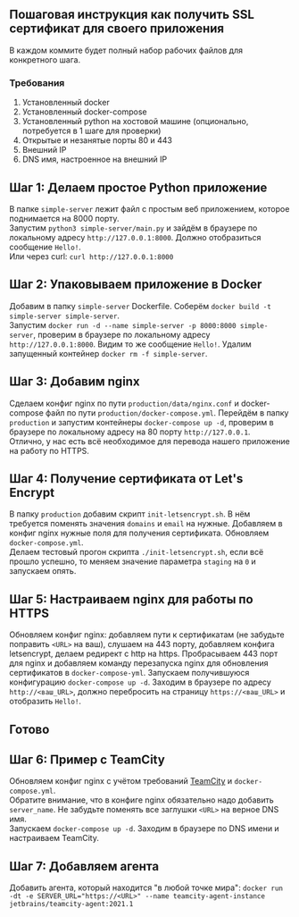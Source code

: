 ## Пошаговая инструкция как получить SSL сертификат для своего приложения

В каждом коммите будет полный набор рабочих файлов для конкретного шага.

### Требования
1. Установленный docker
2. Установленный docker-compose
3. Установленный python на хостовой машине (опционально, потребуется в 1 шаге для проверки)
4. Открытые и незанятые порты 80 и 443
5. Внешний IP
6. DNS имя, настроенное на внешний IP

## Шаг 1: Делаем простое Python приложение
В папке `simple-server` лежит файл с простым веб приложением, которое поднимается на 8000 порту.  
Запустим `python3 simple-server/main.py` и зайдём в браузере по локальному адресу `http://127.0.0.1:8000`. Должно отобразиться сообщение `Hello!`.  
Или через curl: `curl http://127.0.0.1:8000`

## Шаг 2: Упаковываем приложение в Docker
Добавим в папку `simple-server` Dockerfile. Соберём `docker build -t simple-server simple-server`.  
Запустим `docker run -d --name simple-server -p 8000:8000 simple-server`, проверим в браузере по локальному адресу `http://127.0.0.1:8000`. Видим то же сообщение `Hello!`.
Удалим запущенный контейнер `docker rm -f simple-server`.

## Шаг 3: Добавим nginx
Сделаем конфиг nginx по пути `production/data/nginx.conf` и docker-compose файл по пути `production/docker-compose.yml`.
Перейдём в папку `production` и запустим контейнеры `docker-compose up -d`, проверим в браузере по локальному адресу на 80 порту `http://127.0.0.1`.  
Отлично, у нас есть всё необходимое для перевода нашего приложение на работу по HTTPS.

## Шаг 4: Получение сертификата от Let's Encrypt
В папку `production` добавим скрипт `init-letsencrypt.sh`. В нём требуется поменять значения `domains` и `email` на нужные. Добавляем в конфиг nginx нужные поля для получения сертификата. Обновляем `docker-compose.yml`.  
Делаем тестовый прогон скрипта `./init-letsencrypt.sh`, если всё прошло успешно, то меняем значение параметра `staging` на `0` и запускаем опять. 

## Шаг 5: Настраиваем nginx для работы по HTTPS
Обновляем конфиг nginx: добавляем пути к сертификатам (не забудьте поправить `<URL>` на ваш), слушаем на 443 порту, добавляем конфига letsencrypt, делаем редирект с http на https.
Пробрасываем 443 порт для nginx и добавляем команду перезапуска nginx для обновления сертификатов в `docker-compose-yml`. Запускаем получившуюся конфигурацию `docker-compose up -d`. Заходим в браузере по адресу `http://<ваш_URL>`, должно перебросить на страницу `https://<ваш_URL>` и отобразить `Hello!`.

## Готово

## Шаг 6: Пример с TeamCity
Обновляем конфиг nginx c учётом требований [TeamCity](https://www.jetbrains.com/help/teamcity/how-to.html#NGINX) и `docker-compose.yml`.  
Обратите внимание, что в конфиге nginx обязательно надо добавить `server_name`. Не забудьте поменять все заглушки `<URL>` на верное DNS имя.  
Запускаем `docker-compose up -d`. Заходим в браузере по DNS имени и настраиваем TeamCity.

## Шаг 7: Добавляем агента
Добавить агента, который находится "в любой точке мира": `docker run -dt -e SERVER_URL="https://<URL>" --name teamcity-agent-instance jetbrains/teamcity-agent:2021.1`


